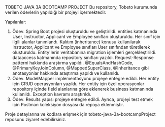 TOBETO JAVA 3A BOOTCAMP PROJECT
Bu repository, Tobeto kurumunda verilen ödevlerin yapıldığı bir projeyi içermektedir.

Yapılanlar:
1. Ödev:
Spring Boot projesi oluşturuldu ve geliştirildi.
entities katmanında User, Instructor, Applicant ve Employee sınıfları oluşturuldu.
Her sınıf için ilgili alanlar tanımlandı.
Kalıtım (inheritance) konusu kullanılarak Instructor, Applicant ve Employee sınıfları User sınıfından türetilerek oluşturuldu.
Entity'lerin veritabanına migration işlemleri gerçekleştirildi.
dataaccess katmanında repository sınıfları yazıldı.
Request-Response patterni hakkında araştırma yapıldı.
@EqualsAndHashCode, @PrimaryKeyJoinColumn, @MappedSuperClass, @Inheritance gibi anotasyonlar hakkında araştırma yapıldı ve kullanıldı.
2. Ödev:
ModelMapper implementasyonu projeye entegre edildi.
Her entity için CRUD operasyonları yazıldı.
Her entity için özel operasyonlar repository içinde field alanlarına göre eklenerek business katmanında kullanıldı.
Exception kavramı araştırıldı.
3. Ödev:
Results yapısı projeye entegre edildi.
Ayrıca, projeyi test etmek için Postman koleksiyon dosyası da repoya eklenmiştir.

Proje detaylarına ve kodlara erişmek için tobeto-java-3a-bootcampProject reposunu ziyaret edebilirsiniz.
